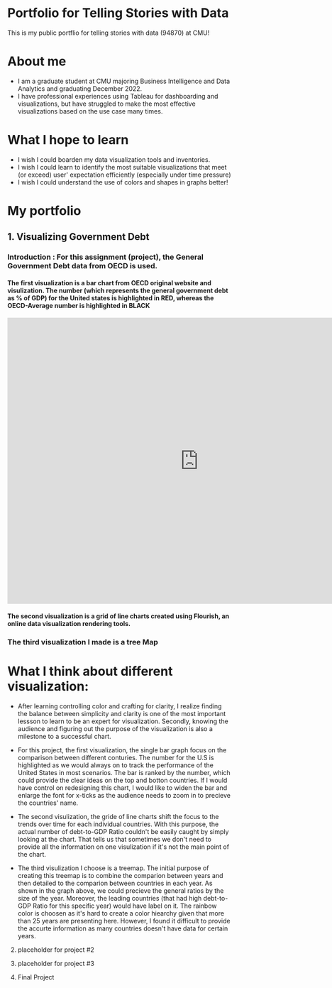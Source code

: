 # Portfolio for Telling Stories with Data
This is my public portflio for telling stories with data (94870) at CMU!

# About me
- I am a graduate student at CMU majoring Business Intelligence and Data Analytics and graduating December 2022.
- I have professional experiences using Tableau for dashboarding and visualizations, but have struggled to make the most effective visualizations based on the use case many times. 

# What I hope to learn
- I wish I could boarden my data visualization tools and inventories.
- I wish I could learn to identify the most suitable visualizations that meet (or exceed) user' expectation efficiently (especially under time pressure)
- I wish I could understand the use of colors and shapes in graphs better!

# My portfolio
## 1. Visualizing Government Debt
### Introduction : For this assignment (project), the General Government Debt data from OECD is used. 
#### The first visualization is a bar chart from OECD original website and visulization. The number (which represents the general government debt as % of GDP) for the United states is highlighted in RED, whereas the OECD-Average number is highlighted in BLACK
<iframe src="https://data.oecd.org/chart/6Ofd" width="860" height="645" style="border: 0" mozallowfullscreen="true" webkitallowfullscreen="true" allowfullscreen="true"><a href="https://data.oecd.org/chart/6Ofd" target="_blank">OECD Chart: General government debt, Total, % of GDP, Annual, 2021</a></iframe>

#### The second visualization is a grid of line charts created using Flourish, an online data visualization rendering tools. 
<div class="flourish-embed flourish-chart" data-src="visualisation/11152989"><script src="https://public.flourish.studio/resources/embed.js"></script></div>


### The third visualization I made is a tree Map
<div class="flourish-embed flourish-hierarchy" data-src="visualisation/11165403"><script src="https://public.flourish.studio/resources/embed.js"></script></div>

#  What I think about different visualization:
- After learning controlling color and crafting for clarity, I realize finding the balance between simplicity and clarity is one of the most important lessson to learn to be an expert for visualization. Secondly, knowing the audience and figuring out the purpose of the visualization is also a milestone to a successful chart.

- For this project, the first visualization, the single bar graph focus on the comparison between different conturies. The number for the U.S is highlighted as we would always on to track the performance of the United States in most scenarios. The bar is ranked by the number, which could provide the clear ideas on the top and botton countries. If I would have control on redesigning this chart, I would like to widen the bar and enlarge the font for x-ticks as the audience needs to zoom in to precieve the countries' name.

- The second visulization, the gride of line charts shift the focus to the trends over time for each individual countries. With this purpose, the actual number of debt-to-GDP Ratio couldn't be easily caught by simply looking at the chart. That tells us that sometimes we don't need to provide all the information on one visulization if it's not the main point of the chart. 

- The third visulization I choose is a treemap. The initial purpose of creating this treemap is to combine the comparion between years and then detailed to the comparion between countries in each year. As shown in the graph above, we could precieve the general ratios by the size of the year. Moreover, the leading countries (that had high debt-to-GDP Ratio for this specific year) would have label on it. The rainbow color is choosen as it's hard to create a color hiearchy given that more than 25 years are presenting here. However, I found it difficult to provide the accurte information as many countries doesn't have data for certain years. 




2. placeholder for project #2

3. placeholder for project #3

4. Final Project

